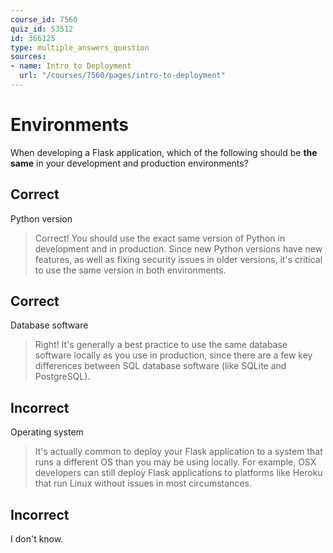 ```yaml
---
course_id: 7560
quiz_id: 53512
id: 366125
type: multiple_answers_question
sources:
- name: Intro to Deployment
  url: "/courses/7560/pages/intro-to-deployment"
---
```


# Environments

When developing a Flask application, which of the following should be **the
same** in your development and production environments?

## Correct

Python version

> Correct! You should use the exact same version of Python in development and in
> production. Since new Python versions have new features, as well as fixing
> security issues in older versions, it's critical to use the same version in both
> environments.

## Correct

Database software

> Right! It's generally a best practice to use the same database software locally
> as you use in production, since there are a few key differences between SQL
> database software (like SQLite and PostgreSQL).

## Incorrect

Operating system

> It's actually common to deploy your Flask application to a system that runs a
> different OS than you may be using locally. For example, OSX developers can
> still deploy Flask applications to platforms like Heroku that run Linux without
> issues in most circumstances.

## Incorrect

I don't know.
